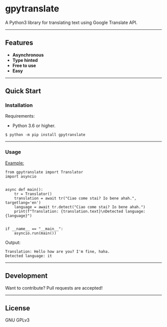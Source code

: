# gpytranslate
A Python3 library for translating text using Google Translate API.

----
## Features

  - **Asynchronous**
  - **Type hinted**
  - **Free to use**
  - **Easy**

----
## Quick Start

### Installation
Requirements:
- Python 3.6 or higher.


```
$ python -m pip install gpytranslate
```
----
### Usage

[Example:](https://github.com/DavideGalilei/gpytranslate/examples/example.py)
```
from gpytranslate import Translator
import asyncio


async def main():
    tr = Translator()
    translation = await tr("Ciao come stai? Io bene ahah.", targetlang='en')
    language = await tr.detect("Ciao come stai? Io bene ahah.")
    print(f"Translation: {translation.text}\nDetected language: {language}")


if __name__ == "__main__":
    asyncio.run(main())
```

Output:
```
Translation: Hello how are you? I'm fine, haha.
Detected language: it
```
----
## Development

Want to contribute? Pull requests are accepted!

----
## License
GNU GPLv3